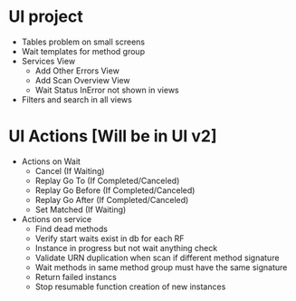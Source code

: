 ﻿# UI project
* Tables problem on small screens
* Wait templates for method group
* Services View
	* Add Other Errors View
	* Add Scan Overview View
	* Wait Status InError not shown in views
* Filters and search in all views
	


# UI Actions [Will be in UI v2]
* Actions on Wait 
	* Cancel (If Waiting)
	* Replay Go To (If Completed/Canceled)
	* Replay Go Before (If Completed/Canceled)
	* Replay Go After (If Completed/Canceled)
	* Set Matched (If Waiting)
* Actions on service
	* Find dead methods
	* Verify start waits exist in db for each RF
	* Instance in progress but not wait anything check
	* Validate URN duplication when scan if different method signature
	* Wait methods in same method group must have the same signature
	* Return failed instancs
	* Stop resumable function creation of new instances